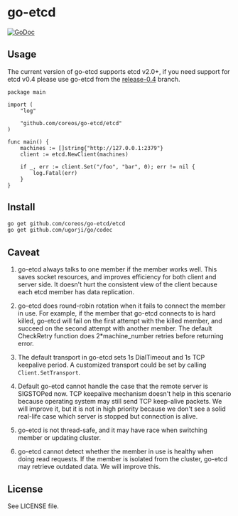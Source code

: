 # go-etcd

[![GoDoc](https://godoc.org/github.com/coreos/go-etcd/etcd?status.png)](https://godoc.org/github.com/coreos/go-etcd/etcd)

## Usage

The current version of go-etcd supports etcd v2.0+, if you need support for etcd v0.4 please use go-etcd from the [release-0.4](https://github.com/coreos/go-etcd/tree/release-0.4) branch.

```
package main

import (
    "log"

    "github.com/coreos/go-etcd/etcd"
)

func main() {
    machines := []string{"http://127.0.0.1:2379"}
    client := etcd.NewClient(machines)

    if _, err := client.Set("/foo", "bar", 0); err != nil {
        log.Fatal(err)
    }
}
```

## Install

```bash
go get github.com/coreos/go-etcd/etcd
go get github.com/ugorji/go/codec
```

## Caveat

1. go-etcd always talks to one member if the member works well. This saves socket resources, and improves efficiency for both client and server side. It doesn't hurt the consistent view of the client because each etcd member has data replication.

2. go-etcd does round-robin rotation when it fails to connect the member in use. For example, if the member that go-etcd connects to is hard killed, go-etcd will fail on the first attempt with the killed member, and succeed on the second attempt with another member. The default CheckRetry function does 2*machine_number retries before returning error.

3. The default transport in go-etcd sets 1s DialTimeout and 1s TCP keepalive period. A customized transport could be set by calling `Client.SetTransport`.

4. Default go-etcd cannot handle the case that the remote server is SIGSTOPed now. TCP keepalive mechanism doesn't help in this scenario because operating system may still send TCP keep-alive packets. We will improve it, but it is not in high priority because we don't see a solid real-life case which server is stopped but connection is alive.

5. go-etcd is not thread-safe, and it may have race when switching member or updating cluster.

6. go-etcd cannot detect whether the member in use is healthy when doing read requests. If the member is isolated from the cluster, go-etcd may retrieve outdated data. We will improve this.

## License

See LICENSE file.
